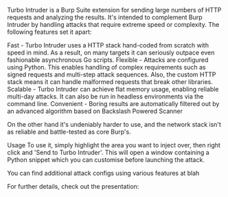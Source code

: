Turbo Intruder is a Burp Suite extension for sending large numbers of HTTP requests and analyzing the results. It's intended to complement Burp Intruder by handling attacks that require extreme speed or complexity. The following features set it apart:

Fast - Turbo Intruder uses a HTTP stack hand-coded from scratch with speed in mind. As a result, on many targets it can seriously outpace even fashionable asynchronous Go scripts.
Flexible - Attacks are configured using Python. This enables handling of complex requirements such as signed requests and multi-step attack sequences. Also, the custom HTTP stack means it can handle malformed requests that break other libraries.
Scalable - Turbo Intruder can achieve flat memory usage, enabling reliable multi-day attacks. It can also be run in headless environments via the command line.
Convenient - Boring results are automatically filtered out by an advanced algorithm based on Backslash Powered Scanner

On the other hand it's undeniably harder to use, and the network stack isn't as reliable and battle-tested as core Burp's.

Usage
To use it, simply highlight the area you want to inject over, then right click and 'Send to Turbo Intruder'. This will open a window containing a Python snippet which you can customise before launching the attack.

You can find additional attack configs using various features at blah

For further details, check out the presentation: 
